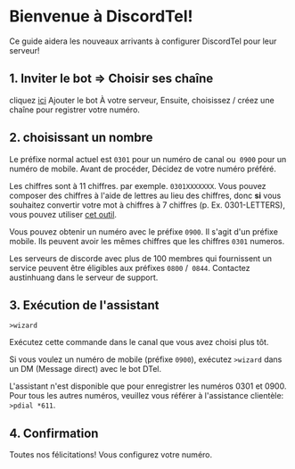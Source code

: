 # Bienvenue à DiscordTel!
Ce guide aidera les nouveaux arrivants à configurer DiscordTel pour leur serveur!

## 1. Inviter le bot => Choisir ses chaîne
cliquez [ici](https://discordapp.com/oauth2/authorize?client_id=224662505157427200&scope=bot&permissions=84997) Ajouter le bot À votre serveur,
Ensuite, choisissez / créez une chaîne pour registrer votre numéro.

## 2. choisissant un nombre
Le préfixe normal actuel est `0301` pour un numéro de canal ou` 0900` pour un numéro de mobile. Avant de procéder, Décidez de votre numéro préféré.

Les chiffres sont à 11 chiffres. par exemple. `0301XXXXXXX`. Vous pouvez composer des chiffres à l'aide de lettres au lieu des chiffres, donc **si** vous souhaitez convertir votre mot à chiffres à 7 chiffres (p. Ex. 0301-LETTERS), 
vous pouvez utiliser [cet outil](http://word2number.com).

Vous pouvez obtenir un numéro avec le préfixe `0900`. Il s'agit d'un préfixe mobile. Ils peuvent avoir les mêmes chiffres que les chiffres `0301` numeros.

Les serveurs de discorde avec plus de 100 membres qui fournissent un service peuvent être éligibles aux préfixes `0800` /` 0844`. Contactez austinhuang dans le serveur de support.

## 3. Exécution de l'assistant
`>wizard`

Exécutez cette commande dans le canal que vous avez choisi plus tôt.

Si vous voulez un numéro de mobile (préfixe `0900`), exécutez `>wizard` dans un DM (Message direct) avec le bot DTel.

L'assistant n'est disponible que pour enregistrer les numéros 0301 et 0900. Pour tous les autres numéros, veuillez vous référer à l'assistance clientèle: `>pdial *611`.

## 4. Confirmation
Toutes nos félicitations! Vous configurez votre numéro.

